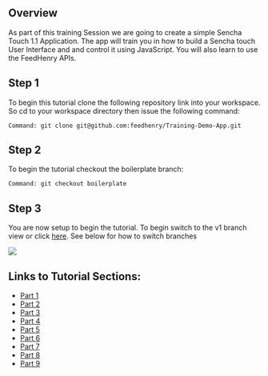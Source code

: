 ## Overview

As part of this training Session we are going to create a simple Sencha Touch 1.1 Application. The app will train you in how to build a Sencha touch User Interface and and control it using JavaScript. You will also learn to use the FeedHenry APIs. 

## Step 1 

To begin this tutorial clone the following repository link into your workspace. So cd to your workspace directory then issue the following command:

	Command: git clone git@github.com:feedhenry/Training-Demo-App.git

## Step 2 

To begin the tutorial checkout the boilerplate branch:

	Command: git checkout boilerplate

## Step 3

You are now setup to begin the tutorial. To begin switch to the v1 branch view or click <a href="https://github.com/feedhenry/Training-Demo-App/tree/v1">here</a>. See below for how to switch branches

![](https://github.com/feedhenry/Training-Demo-App/raw/master/docs/gitHub.png)


## Links to Tutorial Sections:


* <a href="https://github.com/feedhenry/Training-Demo-App/tree/v1">Part 1</a>
* <a href="https://github.com/feedhenry/Training-Demo-App/tree/v2">Part 2</a>
* <a href="https://github.com/feedhenry/Training-Demo-App/tree/v3">Part 3</a>
* <a href="https://github.com/feedhenry/Training-Demo-App/tree/v4">Part 4</a>
* <a href="https://github.com/feedhenry/Training-Demo-App/tree/v5">Part 5</a>
* <a href="https://github.com/feedhenry/Training-Demo-App/tree/v6">Part 6</a>
* <a href="https://github.com/feedhenry/Training-Demo-App/tree/v7">Part 7</a>
* <a href="https://github.com/feedhenry/Training-Demo-App/tree/v8">Part 8</a>
* <a href="https://github.com/feedhenry/Training-Demo-App/tree/v9">Part 9</a>
